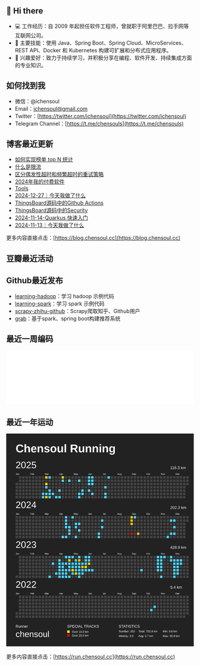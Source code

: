 ## 👋 Hi there

- 💻 工作经历：自 2009 年起担任软件工程师，曾就职于阿里巴巴、拉手网等互联网公司。
- 💬 主要技能：使用 Java、Spring Boot、Spring Cloud、MicroServices、REST API、Docker 和 Kubernetes 构建可扩展和分布式应用程序。
- 🌱 兴趣爱好：致力于持续学习，并积极分享在编程、软件开发、持续集成方面的专业知识。

## 如何找到我

- 微信：@ichensoul
- Email：[ichensoul@gmail.com](mailto:ichensoul@gmail.com)
- Twitter：[https://twitter.com/ichensoul](https://twitter.com/ichensoul)
- Telegram Channel：[https://t.me/chensouls](https://t.me/chensouls)

## 博客最近更新

<!-- blog starts -->
- [如何实现榜单 top N 统计](https://blog.chensoul.cc/posts/2025/02/17/top-n-using-redis/)
- [什么是限流](https://blog.chensoul.cc/posts/2025/02/14/rate-limit/)
- [区分偶发性超时和频繁超时的重试策略](https://blog.chensoul.cc/posts/2025/02/14/retry-for-timeout/)
- [2024年我的付费软件](https://blog.chensoul.cc/posts/2024/12/31/til/)
- [Tools](https://blog.chensoul.cc/tools/)
- [2024-12-27｜今天我做了什么](https://blog.chensoul.cc/posts/2024/12/27/til/)
- [ThingsBoard源码中的Github Actions](https://blog.chensoul.cc/posts/2024/12/03/github-actions-in-thingsboard/)
- [ThingsBoard源码中的Security](https://blog.chensoul.cc/posts/2024/12/03/security-in-thingsboard/)
- [2024-11-14-Quarkus 快速入门](https://blog.chensoul.cc/posts/2024/11/14/quarkus-quick-start/)
- [2024-11-13｜今天我做了什么](https://blog.chensoul.cc/posts/2024/11/13/til/)
<!-- blog ends -->

更多内容直接点击：[https://blog.chensoul.cc](https://blog.chensoul.cc)

## 豆瓣最近活动

<!-- douban starts -->

<!-- douban ends -->

## Github最近发布

<!-- recent_releases starts -->
- [learning-hadoop](https://github.com/chensoul/learning-hadoop/releases/tag/v0.0.1)：学习 hadoop 示例代码
- [learning-spark](https://github.com/chensoul/learning-spark/releases/tag/v0.0.1)：学习 spark 示例代码
- [scrapy-zhihu-github](https://github.com/chensoul/scrapy-zhihu-github/releases/tag/v0.0.1)：Scrapy爬取知乎、Github用户
- [grab](https://github.com/chensoul/grab/releases/tag/v0.0.1)：基于spark、spring boot构建推荐系统
<!-- recent_releases ends -->

## 最近一周编码

![light](https://raw.githubusercontent.com/chensoul/chensoul/main/images/wakatime_weekly_language_stats.svg#gh-light-mode-only)

## 最近一年运动

[![light](https://raw.githubusercontent.com/chensoul/running_page/master/assets/github.svg#gh-light-mode-only)](https://run.chensoul.cc)

更多内容直接点击：[https://run.chensoul.cc](https://run.chensoul.cc)
